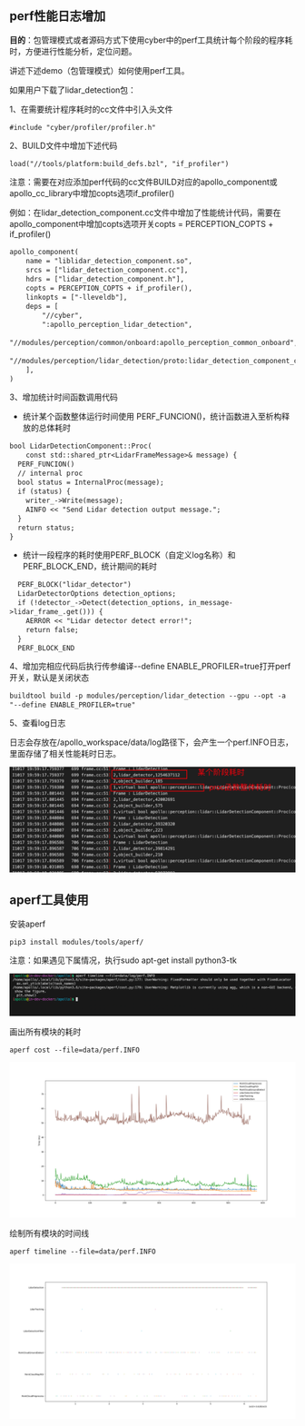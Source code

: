 ## perf性能日志增加

**目的**：包管理模式或者源码方式下使用cyber中的perf工具统计每个阶段的程序耗时，方便进行性能分析，定位问题。

讲述下述demo（包管理模式）如何使用perf工具。

如果用户下载了lidar_detection包：

1、在需要统计程序耗时的cc文件中引入头文件

```plain
#include "cyber/profiler/profiler.h"
```

2、BUILD文件中增加下述代码

```plain
load("//tools/platform:build_defs.bzl", "if_profiler")
```

注意：需要在对应添加perf代码的cc文件BUILD对应的apollo_component或apollo_cc_library中增加copts选项if_profiler()

例如：在lidar_detection_component.cc文件中增加了性能统计代码，需要在apollo_component中增加copts选项开关copts = PERCEPTION_COPTS + if_profiler()

```plain
apollo_component(
    name = "liblidar_detection_component.so",
    srcs = ["lidar_detection_component.cc"],
    hdrs = ["lidar_detection_component.h"],
    copts = PERCEPTION_COPTS + if_profiler(),
    linkopts = ["-lleveldb"],
    deps = [
        "//cyber",
        ":apollo_perception_lidar_detection",
        "//modules/perception/common/onboard:apollo_perception_common_onboard",
        "//modules/perception/lidar_detection/proto:lidar_detection_component_config_cc_proto",
    ],
)
```

3、增加统计时间函数调用代码

- 统计某个函数整体运行时间使用  PERF_FUNCION()，统计函数进入至析构释放的总体耗时

```plain
bool LidarDetectionComponent::Proc(
    const std::shared_ptr<LidarFrameMessage>& message) {
  PERF_FUNCION()
  // internal proc
  bool status = InternalProc(message);
  if (status) {
    writer_->Write(message);
    AINFO << "Send Lidar detection output message.";
  }
  return status;
}
```

- 统计一段程序的耗时使用PERF_BLOCK（自定义log名称）和PERF_BLOCK_END，统计期间的耗时

```plain
  PERF_BLOCK("lidar_detector")
  LidarDetectorOptions detection_options;
  if (!detector_->Detect(detection_options, in_message->lidar_frame_.get())) {
    AERROR << "Lidar detector detect error!";
    return false;
  }
  PERF_BLOCK_END
```

4、增加完相应代码后执行传参编译--define ENABLE_PROFILER=true打开perf开关，默认是关闭状态

```plain
buildtool build -p modules/perception/lidar_detection --gpu --opt -a "--define ENABLE_PROFILER=true"
```

5、查看log日志

日志会存放在/apollo_workspace/data/log路径下，会产生一个perf.INFO日志，里面存储了相关性能耗时日志。

![img](./日志阶段耗时.png)

## aperf工具使用

安装aperf

```plain
pip3 install modules/tools/aperf/
```

注意：如果遇见下属情况，执行sudo apt-get install python3-tk

![img](./安装错误提示.png)

画出所有模块的耗时

```plain
aperf cost --file=data/perf.INFO
```

![img](./timecost.png)

绘制所有模块的时间线

```plain
aperf timeline --file=data/perf.INFO
```

![img](./timeline.png )